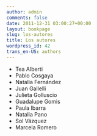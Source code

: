 ```yaml
---
author: admin
comments: false
date: 2011-12-31 03:00:27+00:00
layout: bookpage
slug: los-autores
title: Los autores
wordpress_id: 42
trans_en-US: authors
---
```




  * Tea Alberti
  * Pablo Cosgaya
  * Natalia Fernández
  * Juan Gallelli
  * Julieta Golluscio
  * Guadalupe Gomis
  * Paula Ibarra
  * Natalia Pano
  * Sol Vázquez
  * Marcela Romero